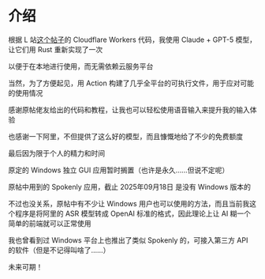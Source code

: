 # 介绍

根据 L 站[这个帖子](https://linux.do/t/topic/943798)的 Cloudflare Workers 代码，我使用 Claude + GPT-5 模型，让它们用 Rust 重新实现了一次

以便于在本地进行使用，而无需依赖云服务平台

当然，为了方便起见，用 Action 构建了几乎全平台的可执行文件，用于应对可能的使用情况

感谢原帖佬友给出的代码和教程，让我也可以轻松使用语音输入来提升我的输入体验

也感谢一下阿里，不但提供了这么好的模型，而且慷慨地给了不少的免费额度

最后因为限于个人的精力和时间

原定的 Windows 独立 GUI 应用暂时搁置（也许是永久……但说不定呢）

原帖中用到的 Spokenly 应用，截止 2025年09月18日 是没有 Windows 版本的

不过也没关系，原帖中有不少让 Windows 用户也可以使用的方法，而且当前我这个程序是将阿里的 ASR 模型转成 OpenAI 标准的格式，因此理论上让 AI 糊一个简单的前端就可以正常使用

我也曾看到过 Windows 平台上也推出了类似 Spokenly 的，可接入第三方 API 的软件（但是不记得叫啥了……）

未来可期！
